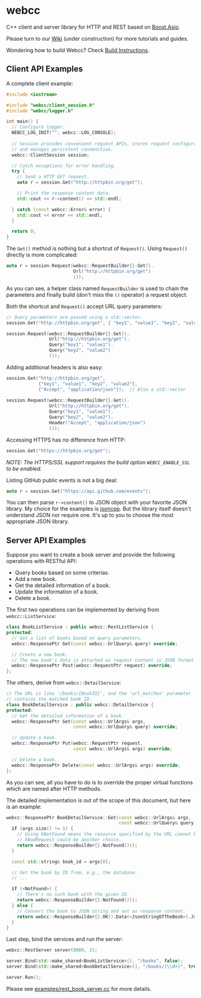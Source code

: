 # webcc

C++ client and server library for HTTP and REST based on [Boost.Asio](https://www.boost.org/doc/libs/release/libs/asio/).

Please turn to our [Wiki](https://github.com/sprinfall/webcc/wiki) (under construction) for more tutorials and guides.

Wondering how to build Webcc? Check [Build Instructions](https://github.com/sprinfall/webcc/wiki/Build-Instructions).

## Client API Examples

A complete client example: 
```cpp
#include <iostream>

#include "webcc/client_session.h"
#include "webcc/logger.h"

int main() {
  // Configure logger.
  WEBCC_LOG_INIT("", webcc::LOG_CONSOLE);
  
  // Session provides convenient request APIs, stores request configurations
  // and manages persistent connenction.
  webcc::ClientSession session;

  // Catch exceptions for error handling.
  try {
    // Send a HTTP GET request.
    auto r = session.Get("http://httpbin.org/get");

    // Print the response content data.
    std::cout << r->content() << std::endl;

  } catch (const webcc::Error& error) {
    std::cout << error << std::endl;
  }

  return 0;
}
```

The `Get()` method is nothing but a shortcut of `Request()`. Using `Request()` directly is more complicated:
```cpp
auto r = session.Request(webcc::RequestBuilder{}.Get().
                         Url("http://httpbin.org/get")
                         ());
```
As you can see, a helper class named `RequestBuilder` is used to chain the parameters and finally build (don't miss the `()` operator) a request object.

Both the shortcut and `Request()` accept URL query parameters:

```cpp
// Query parameters are passed using a std::vector. 
session.Get("http://httpbin.org/get", { "key1", "value1", "key2", "value2" });

session.Request(webcc::RequestBuilder{}.Get().
                Url("http://httpbin.org/get").
                Query("key1", "value1").
                Query("key2", "value2")
                ());
```

Adding additional headers is also easy:
```cpp
session.Get("http://httpbin.org/get",
            {"key1", "value1", "key2", "value2"},
            {"Accept", "application/json"});  // Also a std::vector
                
session.Request(webcc::RequestBuilder{}.Get().
                Url("http://httpbin.org/get").
                Query("key1", "value1").
                Query("key2", "value2").
                Header("Accept", "application/json")
                ());
```

Accessing HTTPS has no difference from HTTP:
```cpp
session.Get("https://httpbin.org/get");
```
*NOTE: The HTTPS/SSL support requires the build option `WEBCC_ENABLE_SSL` to be enabled.*

Listing GitHub public events is not a big deal:
```cpp
auto r = session.Get("https://api.github.com/events");
```
You can then parse `r->content()` to JSON object with your favorite JSON library. My choice for the examples is [jsoncpp](https://github.com/open-source-parsers/jsoncpp). But the library itself doesn't understand JSON nor require one. It's up to you to choose the most appropriate JSON library.

## Server API Examples

Suppose you want to create a book server and provide the following operations with RESTful API:

- Query books based on some criterias.
- Add a new book.
- Get the detailed information of a book.
- Update the information of a book.
- Delete a book.

The first two operations can be implemented by deriving from `webcc::ListService`:

```cpp
class BookListService : public webcc::RestListService {
protected:
  // Get a list of books based on query parameters.
  webcc::ResponsePtr Get(const webcc::UrlQuery& query) override;

  // Create a new book.
  // The new book's data is attached as request content in JSON format.
  webcc::ResponsePtr Post(webcc::RequestPtr request) override;
};
```

The others, derive from `webcc::DetailService`:

```cpp
// The URL is like '/books/{BookID}', and the 'url_matches' parameter
// contains the matched book ID.
class BookDetailService : public webcc::DetailService {
protected:
  // Get the detailed information of a book.
  webcc::ResponsePtr Get(const webcc::UrlArgs& args,
                         const webcc::UrlQuery& query) override;

  // Update a book.
  webcc::ResponsePtr Put(webcc::RequestPtr request,
                         const webcc::UrlArgs& args) override;

  // Delete a book.
  webcc::ResponsePtr Delete(const webcc::UrlArgs& args) override;
};
```

As you can see, all you have to do is to override the proper virtual functions which are named after HTTP methods.

The detailed implementation is out of the scope of this document, but here is an example:

```cpp
webcc::ResponsePtr BookDetailService::Get(const webcc::UrlArgs& args,
                                          const webcc::UrlQuery& query) {
  if (args.size() != 1) {
    // Using kNotFound means the resource specified by the URL cannot be found.
    // kBadRequest could be another choice.
    return webcc::ResponseBuilder{}.NotFound()();
  }

  const std::string& book_id = args[0];

  // Get the book by ID from, e.g., the database.
  // ...

  if (<NotFound>) {
    // There's no such book with the given ID. 
    return webcc::ResponseBuilder{}.NotFound()();
  } else {
    // Convert the book to JSON string and set as response content.
    return webcc::ResponseBuilder{}.OK().Data(<JsonStringOfTheBook>).Json()();
  }
}
```

Last step, bind the services and run the server:

```cpp
webcc::RestServer server(8080, 2);

server.Bind(std::make_shared<BookListService>(), "/books", false);
server.Bind(std::make_shared<BookDetailService>(), "/books/(\\d+)", true);

server.Run();
```

Please see [examples/rest_book_server.cc](https://github.com/sprinfall/webcc/tree/master/examples/rest_book_server.cc) for more details.
